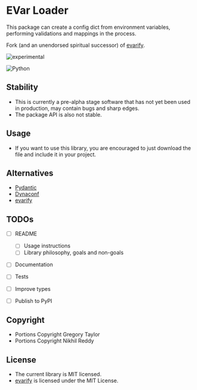 # EVar Loader

This package can create a config dict from environment variables, performing validations and mappings in the process.

Fork (and an unendorsed spiritual successor) of [evarify](https://github.com/gtaylor/evarify).

![experimental](http://badges.github.io/stability-badges/dist/experimental.svg)

![Python](https://img.shields.io/badge/python-3670A0?style=for-the-badge&logo=python&logoColor=ffdd54)

## Stability

- This is currently a pre-alpha stage software that has not yet been used in production, may contain bugs and sharp edges.
- The package API is also not stable.

## Usage

- If you want to use this library, you are encouraged to just download the file and include it in your project.

## Alternatives

- [Pydantic](https://github.com/pydantic/pydantic)
- [Dynaconf](https://github.com/dynaconf/dynaconf)
- [evarify](https://github.com/gtaylor/evarify)

## TODOs

- [ ] README
    - [ ] Usage instructions
    - [ ] Library philosophy, goals and non-goals
- [ ] Documentation
- [ ] Tests
- [ ] Improve types
- [ ] Publish to PyPI


## Copyright

- Portions Copyright Gregory Taylor
- Portions Copyright Nikhil Reddy

## License

- The current library is MIT licensed.
- [evarify](https://github.com/gtaylor/evarify) is licensed under the MIT License.
